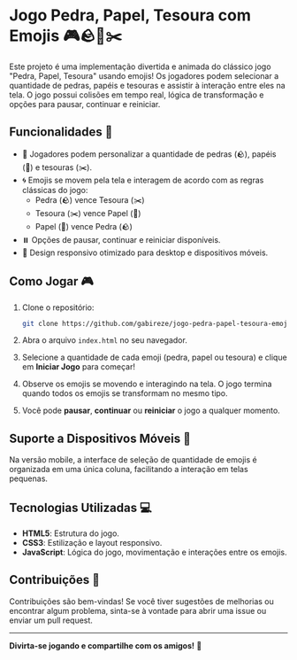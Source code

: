 # Jogo Pedra, Papel, Tesoura com Emojis 🎮🪨📄✂️

Este projeto é uma implementação divertida e animada do clássico jogo "Pedra, Papel, Tesoura" usando emojis! Os jogadores podem selecionar a quantidade de pedras, papéis e tesouras e assistir à interação entre eles na tela. O jogo possui colisões em tempo real, lógica de transformação e opções para pausar, continuar e reiniciar.

## Funcionalidades 🚀

- 🎲 Jogadores podem personalizar a quantidade de pedras (🪨), papéis (📄) e tesouras (✂️).
- 🌀 Emojis se movem pela tela e interagem de acordo com as regras clássicas do jogo:
  - Pedra (🪨) vence Tesoura (✂️)
  - Tesoura (✂️) vence Papel (📄)
  - Papel (📄) vence Pedra (🪨)
- ⏸️ Opções de pausar, continuar e reiniciar disponíveis.
- 📱 Design responsivo otimizado para desktop e dispositivos móveis.

## Como Jogar 🎮

1. Clone o repositório:

   ```bash
   git clone https://github.com/gabireze/jogo-pedra-papel-tesoura-emoji.git
   ```

2. Abra o arquivo `index.html` no seu navegador.

3. Selecione a quantidade de cada emoji (pedra, papel ou tesoura) e clique em **Iniciar Jogo** para começar!

4. Observe os emojis se movendo e interagindo na tela. O jogo termina quando todos os emojis se transformam no mesmo tipo.

5. Você pode **pausar**, **continuar** ou **reiniciar** o jogo a qualquer momento.

## Suporte a Dispositivos Móveis 📱

Na versão mobile, a interface de seleção de quantidade de emojis é organizada em uma única coluna, facilitando a interação em telas pequenas.

## Tecnologias Utilizadas 💻

- **HTML5**: Estrutura do jogo.
- **CSS3**: Estilização e layout responsivo.
- **JavaScript**: Lógica do jogo, movimentação e interações entre os emojis.

## Contribuições 🤝

Contribuições são bem-vindas! Se você tiver sugestões de melhorias ou encontrar algum problema, sinta-se à vontade para abrir uma issue ou enviar um pull request.

---

**Divirta-se jogando e compartilhe com os amigos!** 🎉
